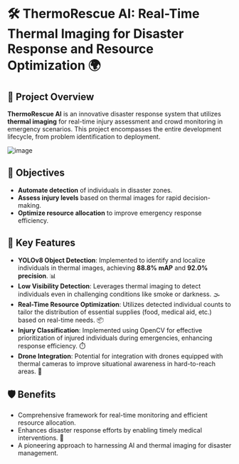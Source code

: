 # 🛠️ ThermoRescue AI: Real-Time Thermal Imaging for Disaster Response and Resource Optimization 🌍

## 🚀 Project Overview
**ThermoRescue AI** is an innovative disaster response system that utilizes **thermal imaging** for real-time injury assessment and crowd monitoring in emergency scenarios. This project encompasses the entire development lifecycle, from problem identification to deployment.

![image](https://github.com/user-attachments/assets/b2410f85-b401-4fb6-8321-6055ad5af97c)


## 🎯 Objectives
- **Automate detection** of individuals in disaster zones.
- **Assess injury levels** based on thermal images for rapid decision-making.
- **Optimize resource allocation** to improve emergency response efficiency.

## 🔧 Key Features
- **YOLOv8 Object Detection**: Implemented to identify and localize individuals in thermal images, achieving **88.8% mAP** and **92.0% precision**. 📊
- **Low Visibility Detection**: Leverages thermal imaging to detect individuals even in challenging conditions like smoke or darkness. 🌫️
- **Real-Time Resource Optimization**: Utilizes detected individual counts to tailor the distribution of essential supplies (food, medical aid, etc.) based on real-time needs. 📦
- **Injury Classification**: Implemented using OpenCV for effective prioritization of injured individuals during emergencies, enhancing response efficiency. ⏱️
- **Drone Integration**: Potential for integration with drones equipped with thermal cameras to improve situational awareness in hard-to-reach areas. 🚁

## 🛡️ Benefits
- Comprehensive framework for real-time monitoring and efficient resource allocation.
- Enhances disaster response efforts by enabling timely medical interventions. 💉
- A pioneering approach to harnessing AI and thermal imaging for disaster management.
